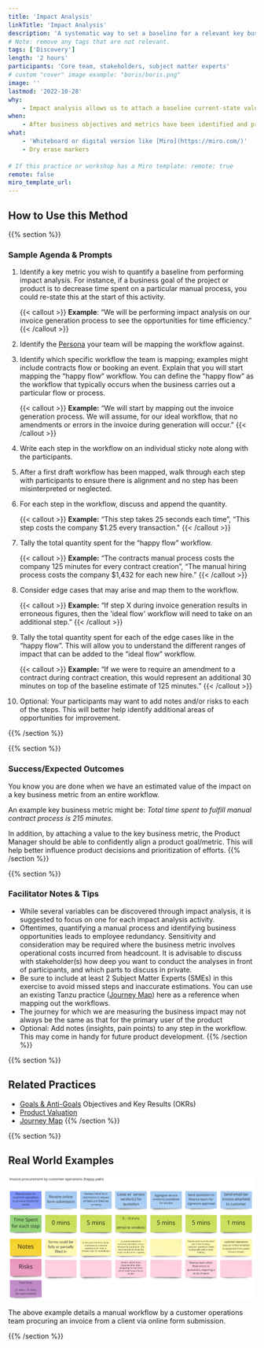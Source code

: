 ```yaml
---
title: 'Impact Analysis'
linkTitle: 'Impact Analysis'
description: 'A systematic way to set a baseline for a relevant key business metric'
# Note: remove any tags that are not relevant.
tags: ['Discovery']
length: '2 hours'
participants: 'Core team, stakeholders, subject matter experts'
# custom "cover" image example: "boris/boris.png"
image: ''
lastmod: '2022-10-28'
why:
    - Impact analysis allows us to attach a baseline current-state value to a key business metric. We can then use this as a basis for setting objectives and key results and measuring the impact of a long-term product initiative.
when:
    - After business objectives and metrics have been identified and prioritized.
what:
    - 'Whiteboard or digital version like [Miro](https://miro.com/)'
    - Dry erase markers

# If this practice or workshop has a Miro template: remote: true
remote: false
miro_template_url:
---
```


## How to Use this Method

{{% section %}}

### Sample Agenda & Prompts

1. Identify a key metric you wish to quantify a baseline from performing impact analysis. For instance, if a business goal of the project or product is to decrease time spent on a particular manual process, you could re-state this at the start of this activity.

    {{< callout >}}
    **Example**: “We will be performing impact analysis on our invoice generation process to see the opportunities for time efficiency.”
    {{< /callout >}}

1. Identify the [Persona](/practices/personas) your team will be mapping the workflow against.

1. Identify which specific workflow the team is mapping; examples might include contracts flow or booking an event. Explain that you will start mapping the “happy flow” workflow. You can define the “happy flow” as the workflow that typically occurs when the business carries out a particular flow or process.

    {{< callout >}}
    **Example:** “We will start by mapping out the invoice generation process. We will assume, for our ideal workflow, that no amendments or errors in the invoice during generation will occur.”
    {{< /callout >}}

1. Write each step in the workflow on an individual sticky note along with the participants.

1. After a first draft workflow has been mapped, walk through each step with participants to ensure there is alignment and no step has been misinterpreted or neglected.

1. For each step in the workflow, discuss and append the quantity.

    {{< callout >}}
    **Example:** “This step takes 25 seconds each time”, “This step costs the company $1.25 every transaction."
    {{< /callout >}}

1. Tally the total quantity spent for the “happy flow” workflow.

    {{< callout >}}
    **Example:** “The contracts manual process costs the company 125 minutes for every contract creation”, “The manual hiring process costs the company $1,432 for each new hire.”
    {{< /callout >}}

1. Consider edge cases that may arise and map them to the workflow.

    {{< callout >}}
    **Example:** “If step X during invoice generation results in erroneous figures, then the 'ideal flow' workflow will need to take on an additional step.”
    {{< /callout >}}

1. Tally the total quantity spent for each of the edge cases like in the “happy flow”. This will allow you to understand the different ranges of impact that can be added to the “ideal flow” workflow.

    {{< callout >}}
    **Example:** “If we were to require an amendment to a contract during contract creation, this would represent an additional 30 minutes on top of the baseline estimate of 125 minutes.”
    {{< /callout >}}

1. Optional: Your participants may want to add notes and/or risks to each of the steps. This will better help identify additional areas of opportunities for improvement.

{{% /section %}}

{{% section %}}

### Success/Expected Outcomes

You know you are done when we have an estimated value of the impact on a key business metric from an entire workflow.

An example key business metric might be: _Total time spent to fulfill manual contract process is 215 minutes._

In addition, by attaching a value to the key business metric, the Product Manager should be able to confidently align a product goal/metric. This will help better influence product decisions and prioritization of efforts.
{{% /section %}}

{{% section %}}

### Facilitator Notes & Tips

-   While several variables can be discovered through impact analysis, it is suggested to focus on one for each impact analysis activity.
-   Oftentimes, quantifying a manual process and identifying business opportunities leads to employee redundancy. Sensitivity and consideration may be required where the business metric involves operational costs incurred from headcount. It is advisable to discuss with stakeholder(s) how deep you want to conduct the analyses in front of participants, and which parts to discuss in private.
-   Be sure to include at least 2 Subject Matter Experts (SMEs) in this exercise to avoid missed steps and inaccurate estimations.
    You can use an existing Tanzu practice ([Journey Map](/practices/journey-map)) here as a reference when mapping out the workflows.
-   The journey for which we are measuring the business impact may not always be the same as that for the primary user of the product
-   Optional: Add notes (insights, pain points) to any step in the workflow. This may come in handy for future product development.
    {{% /section %}}

{{% section %}}

## Related Practices

-   [Goals & Anti-Goals](/practices/goals-anti-goals/)
    Objectives and Key Results (OKRs)
-   [Product Valuation](/practices/product-valuation/)
-   [Journey Map](/practices/journey-map/)
    {{% /section %}}

{{% section %}}

## Real World Examples

![Impact Analysis](images/imact-analysis.png)

The above example details a manual workflow by a customer operations team procuring an invoice from a client via online form submission.

{{% /section %}}
